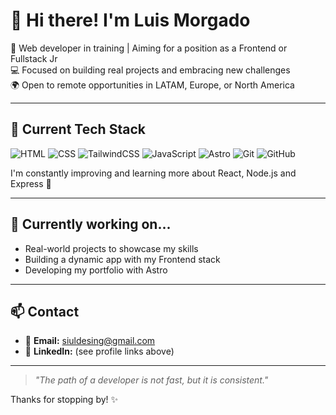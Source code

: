 # 👋 Hi there! I'm Luis Morgado

🎯 Web developer in training | Aiming for a position as a Frontend or Fullstack Jr  
💻 Focused on building real projects and embracing new challenges  
🌍 Open to remote opportunities in LATAM, Europe, or North America

---

## 🚀 Current Tech Stack

![HTML](https://img.shields.io/badge/-HTML5-E34F26?style=flat&logo=html5&logoColor=white)
![CSS](https://img.shields.io/badge/-CSS3-1572B6?style=flat&logo=css3)
![TailwindCSS](https://img.shields.io/badge/-TailwindCSS-38B2AC?style=flat&logo=tailwind-css)
![JavaScript](https://img.shields.io/badge/-JavaScript-F7DF1E?style=flat&logo=javascript&logoColor=black)
![Astro](https://img.shields.io/badge/-Astro-000000?style=flat&logo=astro)
![Git](https://img.shields.io/badge/-Git-F05032?style=flat&logo=git&logoColor=white)
![GitHub](https://img.shields.io/badge/-GitHub-181717?style=flat&logo=github)

I'm constantly improving and learning more about React, Node.js and Express 💪

---

## 🧠 Currently working on...

- Real-world projects to showcase my skills  
- Building a dynamic app with my Frontend stack  
- Developing my portfolio with Astro

---

## 📫 Contact

- 📧 **Email:** siuldesing@gmail.com  
- 🔗 **LinkedIn:** (see profile links above)

---

> *"The path of a developer is not fast, but it is consistent."*

Thanks for stopping by! ✨
